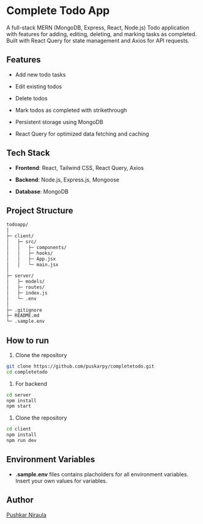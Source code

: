 # Complete Todo App
A full-stack MERN (MongoDB, Express, React, Node.js) Todo application with features for adding, editing, deleting, and marking tasks as completed. Built with React Query for state management and Axios for API requests.

## Features

- Add new todo tasks

- Edit existing todos

- Delete todos

- Mark todos as completed with strikethrough

- Persistent storage using MongoDB

- React Query for optimized data fetching and caching

## Tech Stack

- **Frontend**: React, Tailwind CSS, React Query, Axios

- **Backend**: Node.js, Express.js, Mongoose

- **Database**: MongoDB

## Project Structure

```bash
todoapp/
│
├─ client/                 
│   ├─ src/
│   │   ├─ components/     
│   │   ├─ hooks/          
│   │   ├─ App.jsx
│   │   └─ main.jsx
│
├─ server/                 
│   ├─ models/             
│   ├─ routes/             
│   ├─ index.js
│   └─ .env               
│
├─ .gitignore
├─ README.md
└─ .sample.env 
```

## How to run

1. Clone the repository
```bash
git clone https://github.com/puskarpy/completetodo.git
cd completetodo
```
1. For backend
```bash
cd server
npm install
npm start
```
1. Clone the repository
```bash
cd client
npm install
npm run dev
```

## Environment Variables
- **.sample.env**  files contains placholders for all environment variables. Insert your own values for variables.

## Author
[Pushkar Niraula](https://www.pushkarniraula.com.np)